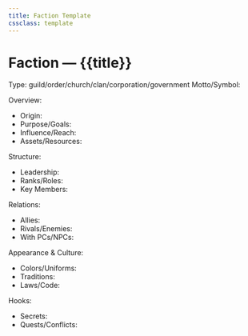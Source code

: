 ```yaml
---
title: Faction Template
cssclass: template
---
```


# Faction — {{title}}
Type: guild/order/church/clan/corporation/government
Motto/Symbol:

Overview:
- Origin:
- Purpose/Goals:
- Influence/Reach:
- Assets/Resources:

Structure:
- Leadership:
- Ranks/Roles:
- Key Members:

Relations:
- Allies:
- Rivals/Enemies:
- With PCs/NPCs:

Appearance & Culture:
- Colors/Uniforms:
- Traditions:
- Laws/Code:

Hooks:
- Secrets:
- Quests/Conflicts:
